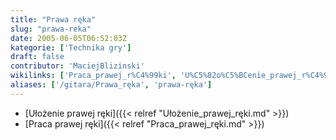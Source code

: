 ```yaml
---
title: "Prawa ręka"
slug: "prawa-reka"
date: 2005-06-05T06:52:03Z
kategorie: ['Technika gry']
draft: false
contributor: 'MaciejBlizinski'
wikilinks: ['Praca_prawej_r%C4%99ki', 'U%C5%82o%C5%BCenie_prawej_r%C4%99ki']
aliases: ['/gitara/Prawa_ręka', 'prawa-ręka']
---
```

  - [Ułożenie prawej ręki]({{< relref "Ułożenie_prawej_ręki.md" >}})
  - [Praca prawej ręki]({{< relref "Praca_prawej_ręki.md" >}})

